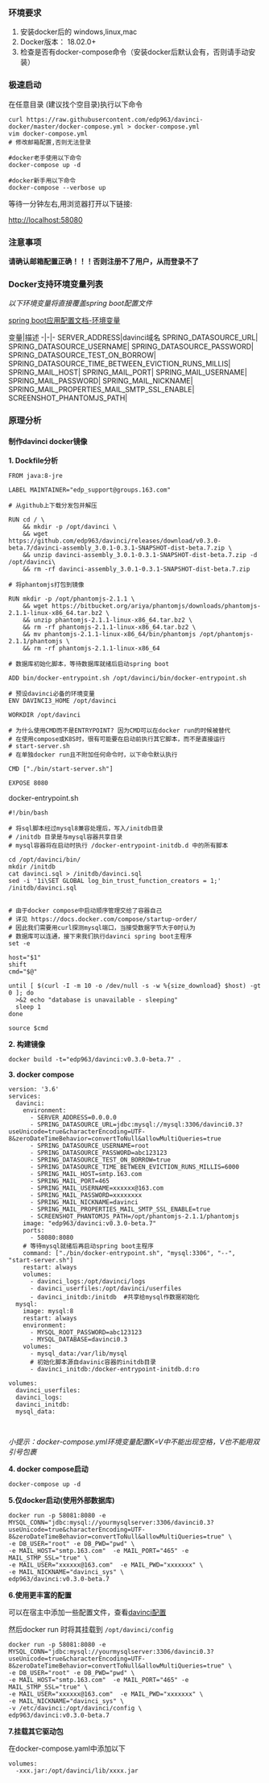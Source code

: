 ### 环境要求

1. 安装docker后的 windows,linux,mac
2. Docker版本： 18.02.0+
3. 检查是否有docker-compose命令（安装docker后默认会有，否则请手动安装）

### 极速启动

在任意目录 (建议找个空目录)执行以下命令  

```
curl https://raw.githubusercontent.com/edp963/davinci-docker/master/docker-compose.yml > docker-compose.yml
vim docker-compose.yml
# 修改邮箱配置,否则无法登录

#docker老手使用以下命令
docker-compose up -d 

#docker新手用以下命令
docker-compose --verbose up
```
等待一分钟左右,用浏览器打开以下链接: 

[http://localhost:58080](http://localhost:58080)

### 注意事项

**请确认邮箱配置正确！！！否则注册不了用户，从而登录不了**


### Docker支持环境变量列表

*以下环境变量将直接覆盖spring boot配置文件*

[spring boot应用配置文档-环境变量](https://docs.spring.io/spring-boot/docs/current/reference/html/spring-boot-features.html#boot-features-external-config-application-property-files)

变量|描述
-|-|-
SERVER_ADDRESS|davinci域名
SPRING_DATASOURCE_URL|
SPRING_DATASOURCE_USERNAME|
SPRING_DATASOURCE_PASSWORD|
SPRING_DATASOURCE_TEST_ON_BORROW|
SPRING_DATASOURCE_TIME_BETWEEN_EVICTION_RUNS_MILLIS|
SPRING_MAIL_HOST|
SPRING_MAIL_PORT|
SPRING_MAIL_USERNAME|
SPRING_MAIL_PASSWORD|
SPRING_MAIL_NICKNAME|
SPRING_MAIL_PROPERTIES_MAIL_SMTP_SSL_ENABLE|
SCREENSHOT_PHANTOMJS_PATH|

### 原理分析

#### 制作davinci docker镜像

**1. Dockfile分析**
```
FROM java:8-jre

LABEL MAINTAINER="edp_support@groups.163.com"

# 从github上下载分发包并解压

RUN cd / \
	&& mkdir -p /opt/davinci \
	&& wget https://github.com/edp963/davinci/releases/download/v0.3.0-beta.7/davinci-assembly_3.0.1-0.3.1-SNAPSHOT-dist-beta.7.zip \
	&& unzip davinci-assembly_3.0.1-0.3.1-SNAPSHOT-dist-beta.7.zip -d /opt/davinci\
	&& rm -rf davinci-assembly_3.0.1-0.3.1-SNAPSHOT-dist-beta.7.zip

# 将phantomjs打包到镜像

RUN mkdir -p /opt/phantomjs-2.1.1 \
    && wget https://bitbucket.org/ariya/phantomjs/downloads/phantomjs-2.1.1-linux-x86_64.tar.bz2 \
	&& unzip phantomjs-2.1.1-linux-x86_64.tar.bz2 \
	&& rm -rf phantomjs-2.1.1-linux-x86_64.tar.bz2 \
	&& mv phantomjs-2.1.1-linux-x86_64/bin/phantomjs /opt/phantomjs-2.1.1/phantomjs \
	&& rm -rf phantomjs-2.1.1-linux-x86_64

# 数据库初始化脚本，等待数据库就绪后启动spring boot

ADD bin/docker-entrypoint.sh /opt/davinci/bin/docker-entrypoint.sh

# 预设davinci必备的环境变量
ENV DAVINCI3_HOME /opt/davinci

WORKDIR /opt/davinci

# 为什么使用CMD而不是ENTRYPOINT? 因为CMD可以在docker run的时候被替代
# 在使用compose或K8S时，很有可能要在启动前执行其它脚本，而不是直接运行
# start-server.sh
# 在单独docker run且不附加任何命令时，以下命令默认执行

CMD ["./bin/start-server.sh"]

EXPOSE 8080
```

docker-entrypoint.sh

```shell
#!/bin/bash

# 将sql脚本经过mysql8兼容处理后，写入/initdb目录
# /initdb 目录是与mysql容器共享目录
# mysql容器将在启动时执行 /docker-entrypoint-initdb.d 中的所有脚本

cd /opt/davinci/bin/
mkdir /initdb
cat davinci.sql > /initdb/davinci.sql
sed -i '1i\SET GLOBAL log_bin_trust_function_creators = 1;' /initdb/davinci.sql


# 由于docker compose中启动顺序管理交给了容器自己
# 详见 https://docs.docker.com/compose/startup-order/
# 因此我们需要用curl探测mysql端口，当接受数据字节大于0时认为
# 数据库可以连通，接下来我们执行davinci spring boot主程序
set -e

host="$1"
shift
cmd="$@"

until [ $(curl -I -m 10 -o /dev/null -s -w %{size_download} $host) -gt 0 ]; do
  >&2 echo "database is unavailable - sleeping"
  sleep 1
done

source $cmd
```

**2. 构建镜像**

```
docker build -t="edp963/davinci:v0.3.0-beta.7" .
```

**3. docker compose**

```
version: '3.6'
services:
  davinci:
    environment:
      - SERVER_ADDRESS=0.0.0.0
      - SPRING_DATASOURCE_URL=jdbc:mysql://mysql:3306/davinci0.3?useUnicode=true&characterEncoding=UTF-8&zeroDateTimeBehavior=convertToNull&allowMultiQueries=true
      - SPRING_DATASOURCE_USERNAME=root
      - SPRING_DATASOURCE_PASSWORD=abc123123
      - SPRING_DATASOURCE_TEST_ON_BORROW=true
      - SPRING_DATASOURCE_TIME_BETWEEN_EVICTION_RUNS_MILLIS=6000
      - SPRING_MAIL_HOST=smtp.163.com
      - SPRING_MAIL_PORT=465
      - SPRING_MAIL_USERNAME=xxxxxx@163.com
      - SPRING_MAIL_PASSWORD=xxxxxxxx
      - SPRING_MAIL_NICKNAME=davinci
      - SPRING_MAIL_PROPERTIES_MAIL_SMTP_SSL_ENABLE=true
      - SCREENSHOT_PHANTOMJS_PATH=/opt/phantomjs-2.1.1/phantomjs
    image: "edp963/davinci:v0.3.0-beta.7"
    ports:
      - 58080:8080
    # 等待mysql就绪后再启动spring boot主程序
    command: ["./bin/docker-entrypoint.sh", "mysql:3306", "--", "start-server.sh"]
    restart: always
    volumes:
      - davinci_logs:/opt/davinci/logs
      - davinci_userfiles:/opt/davinci/userfiles
      - davinci_initdb:/initdb  #共享给mysql作数据初始化
  mysql:
    image: mysql:8
    restart: always
    environment:
      - MYSQL_ROOT_PASSWORD=abc123123
      - MYSQL_DATABASE=davinci0.3
    volumes:
      - mysql_data:/var/lib/mysql
      # 初始化脚本源自davinic容器的initdb目录
      - davinci_initdb:/docker-entrypoint-initdb.d:ro   

volumes:
  davinci_userfiles:
  davinci_logs:
  davinci_initdb:
  mysql_data:

    
```

*小提示：docker-compose.yml环境变量配置K=V中不能出现空格，V也不能用双引号包裹*

**4. docker compose启动**

```
docker-compose up -d 
```

**5.仅docker启动(使用外部数据库)**

```
docker run -p 58081:8080 -e MYSQL_CONN="jdbc:mysql://yourmysqlserver:3306/davinci0.3?useUnicode=true&characterEncoding=UTF-8&zeroDateTimeBehavior=convertToNull&allowMultiQueries=true" \
-e DB_USER="root" -e DB_PWD="pwd" \
-e MAIL_HOST="smtp.163.com"  -e MAIL_PORT="465" -e MAIL_STMP_SSL="true" \
-e MAIL_USER="xxxxxx@163.com"  -e MAIL_PWD="xxxxxxx" \
-e MAIL_NICKNAME="davinci_sys" \
edp963/davinci:v0.3.0-beta.7
```

**6.使用更丰富的配置**

可以在宿主中添加一些配置文件，查看[davinci配置](https://github.com/edp963/davinci/tree/master/config)

然后docker run 时将其挂载到 `/opt/davinci/config` 

```
docker run -p 58081:8080 -e MYSQL_CONN="jdbc:mysql://yourmysqlserver:3306/davinci0.3?useUnicode=true&characterEncoding=UTF-8&zeroDateTimeBehavior=convertToNull&allowMultiQueries=true" \
-e DB_USER="root" -e DB_PWD="pwd" \
-e MAIL_HOST="smtp.163.com"  -e MAIL_PORT="465" -e MAIL_STMP_SSL="true" \
-e MAIL_USER="xxxxxx@163.com"  -e MAIL_PWD="xxxxxxx" \
-e MAIL_NICKNAME="davinci_sys" \
-v /etc/davinci:/opt/davinci/config \
edp963/davinci:v0.3.0-beta.7
```

**7.挂载其它驱动包**

在docker-compose.yaml中添加以下
```
volumes:
  -xxx.jar:/opt/davinci/lib/xxxx.jar
```
